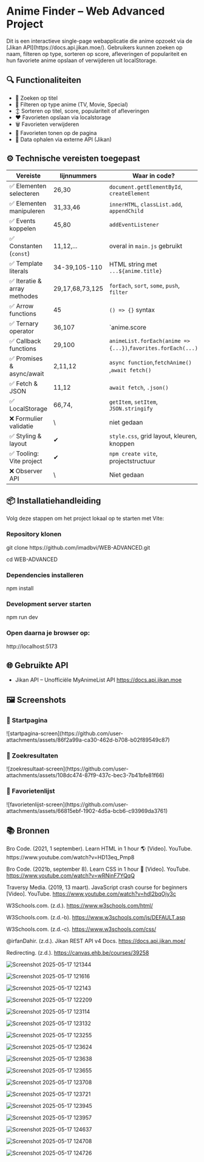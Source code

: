 <h1>Anime Finder – Web Advanced Project</h1>

<p>Dit is een interactieve single-page webapplicatie die anime opzoekt via de [Jikan API](https://docs.api.jikan.moe/).  
Gebruikers kunnen zoeken op naam, filteren op type, sorteren op score, afleveringen of populariteit en hun favoriete anime opslaan of verwijderen uit localStorage.</p>


<h2>🔍 Functionaliteiten</h2>

- 🔎 Zoeken op titel
- 🧩 Filteren op type anime (TV, Movie, Special)
- ↕️ Sorteren op titel, score, populariteit of afleveringen
- ❤️ Favorieten opslaan via localstorage
- 🗑️ Favorieten verwijderen
- 📄 Favorieten tonen op de pagina
- 🔁 Data ophalen via externe API (Jikan)



<h2>⚙️ Technische vereisten toegepast</h2>

| Vereiste                         | lijnnummers    | Waar in code?                                  
|----------------------------------|----------------|------------------------------------------------
| ✅ Elementen selecteren          |26,30          | `document.getElementById`, `createElement`     
| ✅ Elementen manipuleren         |31,33,46       | `innerHTML`, `classList.add`, `appendChild`    
| ✅ Events koppelen               |45,80          | `addEventListener`                   
| ✅ Constanten (`const`)          |11,12,...      | overal in `main.js` gebruikt                   
| ✅ Template literals             |34-39,105-110  | HTML string met `...${anime.title}`                            
| ✅ Iteratie & array methodes     |29,17,68,73,125| `forEach`, `sort`, `some`, `push`, `filter`    
| ✅ Arrow functions               |45             | `() => {}` syntax                    
| ✅ Ternary operator              |36,107         | `anime.score || "Geen score"`                  
| ✅ Callback functions            |29,100         | `animeList.forEach(anime => {...})`,`favorites.forEach(...) `          
| ✅ Promises & async/await        |2,11,12        | `async function`,`fetchAnime()` ,`await fetch()`
| ✅ Fetch & JSON                  |11,12          | `await fetch`, `.json()`                    
| ✅ LocalStorage                  |66,74,         | `getItem`, `setItem`, `JSON.stringify`                 
| ❌ Formulier validatie           | \              | niet gedaan                                    
| ✅ Styling & layout              | ✔             | `style.css`, grid layout, kleuren, knoppen     
| ✅ Tooling: Vite project         | ✔             | `npm create vite`, projectstructuur            
| ❌ Observer API                  | \              | Niet gedaan                                    


<h2>📦 Installatiehandleiding</h2>

Volg deze stappen om het project lokaal op te starten met Vite:
<h3>Repository klonen</h3>
git clone https://github.com/imadbvi/WEB-ADVANCED.git

cd WEB-ADVANCED
<h3>Dependencies installeren</h3>
npm install
<h3>Development server starten</h3>
npm run dev
<h3>Open daarna je browser op:</h3>
http://localhost:5173

<h2>🌐 Gebruikte API</h2>

 - Jikan API – Unofficiële MyAnimeList API
     https://docs.api.jikan.moe

 <h2>🖼️ Screenshots</h2>
   <h3>🔹 Startpagina</h3>
   ![startpagina-screen](https://github.com/user-attachments/assets/86f2a99a-ca30-462d-b708-b02f89549c87)

   <h3>🔹 Zoekresultaten</h3>
   ![zoekresultaat-screen](https://github.com/user-attachments/assets/108dc474-87f9-437c-bec3-7b41bfe81f66)

   <h3>🔹 Favorietenlijst</h3> 
   ![favorietenlijst-screen](https://github.com/user-attachments/assets/66815ebf-1902-4d5a-bcb6-c93969da3761)


 <h2>📚 Bronnen</h2>
 Bro Code. (2021, 1 september). Learn HTML in 1 hour 🌎 [Video]. YouTube. https://www.youtube.com/watch?v=HD13eq_Pmp8
 
 Bro Code. (2021b, september 8). Learn CSS in 1 hour 🎨 [Video]. YouTube. https://www.youtube.com/watch?v=wRNinF7YQqQ
 
 Traversy Media. (2019, 13 maart). JavaScript crash course for beginners [Video]. YouTube. https://www.youtube.com/watch?v=hdI2bqOjy3c
 
 W3Schools.com. (z.d.). https://www.w3schools.com/html/
 
 W3Schools.com. (z.d.-b). https://www.w3schools.com/js/DEFAULT.asp
 
 W3Schools.com. (z.d.-c). https://www.w3schools.com/css/
 
 @irfanDahir. (z.d.). Jikan REST API v4 Docs. https://docs.api.jikan.moe/
 
 Redirecting. (z.d.). https://canvas.ehb.be/courses/39258
 
 ![Screenshot 2025-05-17 121344](https://github.com/user-attachments/assets/38831c73-5ac0-4d4f-950a-cca0b52a1e48)
 
 ![Screenshot 2025-05-17 121616](https://github.com/user-attachments/assets/de308374-8efc-4644-8dbf-306d2d72ff0d)
 
 ![Screenshot 2025-05-17 122143](https://github.com/user-attachments/assets/d72a56d0-fd06-49b0-b339-440d5ee878cc)
 
 ![Screenshot 2025-05-17 122209](https://github.com/user-attachments/assets/52791e76-73fc-41e5-bedf-2b97af8babfd)

 ![Screenshot 2025-05-17 123114](https://github.com/user-attachments/assets/a6fa6946-67ce-433e-a4fd-e2090b1a40d7)

 ![Screenshot 2025-05-17 123132](https://github.com/user-attachments/assets/26ef28ed-7771-4bbc-94b4-7fe440613aa8)

 ![Screenshot 2025-05-17 123255](https://github.com/user-attachments/assets/8cb5ffad-e964-4727-b247-542e3da150af)

![Screenshot 2025-05-17 123624](https://github.com/user-attachments/assets/e4a064e9-7569-4a2d-9f6c-0eef9ea49886)

![Screenshot 2025-05-17 123638](https://github.com/user-attachments/assets/29b14b2d-1dcf-4c4f-9536-11ade7d4d78a)

![Screenshot 2025-05-17 123655](https://github.com/user-attachments/assets/8293cf85-8466-4a75-b4ac-f964ee96d822)

![Screenshot 2025-05-17 123708](https://github.com/user-attachments/assets/7fd6b361-5596-441b-83e5-5a968761ca81)

![Screenshot 2025-05-17 123721](https://github.com/user-attachments/assets/7f5dafae-bac6-4522-8dc5-723f6afddd61)

![Screenshot 2025-05-17 123945](https://github.com/user-attachments/assets/f78f93bc-5cfa-4d89-b954-26cba6cd0a5e)

![Screenshot 2025-05-17 123957](https://github.com/user-attachments/assets/30a3d4fe-3f5a-4078-a72f-7ee091e63330)

![Screenshot 2025-05-17 124637](https://github.com/user-attachments/assets/417488f6-544c-4f2b-b5b2-da99836c156a)

![Screenshot 2025-05-17 124708](https://github.com/user-attachments/assets/dfd9a904-2cbd-4e0f-b3c2-d8746f5d4eba)

![Screenshot 2025-05-17 124726](https://github.com/user-attachments/assets/d56b6e49-af9d-40e8-a236-1a35ff3ba96d)















